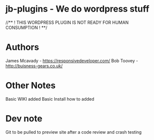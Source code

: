 # jb-plugins - We do wordpress stuff

//** ! THIS WORDPRESS PLUGIN IS NOT READY FOR HUMAN CONSUMPTION ! **/

# Authors

James Mcavady - https://responsivedeveloper.com/
Bob Toovey - http://buisness-gears.co.uk/


# Other Notes

Basic WIKI added
Basic Install how to added

# Dev note
Git to be pulled to preview site after a code review and crash testing


